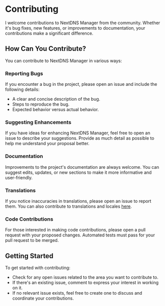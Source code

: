 # Contributing

I welcome contributions to NextDNS Manager from the community. Whether it's bug fixes, new features, or improvements to documentation, your contributions make a significant difference.

## How Can You Contribute?

You can contribute to NextDNS Manager in various ways:

### Reporting Bugs

If you encounter a bug in the project, please open an issue and include the following details:

- A clear and concise description of the bug.
- Steps to reproduce the bug.
- Expected behavior versus actual behavior.

### Suggesting Enhancements

If you have ideas for enhancing NextDNS Manager, feel free to open an issue to describe your suggestions. Provide as much detail as possible to help me understand your proposal better.

### Documentation

Improvements to the project's documentation are always welcome. You can suggest edits, updates, or new sections to make it more informative and user-friendly.

### Translations

If you notice inaccuracies in translations, please open an issue to report them. You can also contribute to translations and locales [here](https://crowdin.com/project/nextdns-manager).

### Code Contributions

For those interested in making code contributions, please open a pull request with your proposed changes. Automated tests must pass for your pull request to be merged.

## Getting Started

To get started with contributing:

- Check for any open issues related to the area you want to contribute to.
- If there's an existing issue, comment to express your interest in working on it.
- If no relevant issue exists, feel free to create one to discuss and coordinate your contributions.
